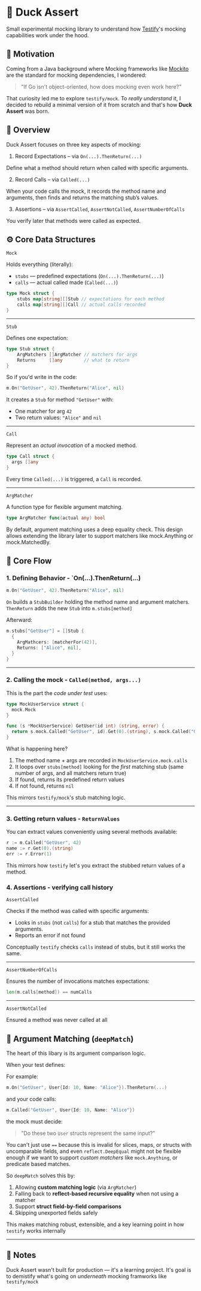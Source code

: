 # 🦆 Duck Assert

Small experimental mocking library to understand how [Testify](https://github.com/stretchr/testify)'s mocking capabilities work under the hood.

## 🧠 Motivation

Coming from a Java background where Mocking frameworks like [Mockito](https://github.com/mockito/mockito) are the standard
for mocking dependencies, I wondered:

> "If Go isn't object-oriented, how does mocking even work here?"

That curiosity led me to explore `testify/mock`. To _really understand_ it, I decided to rebuild a minimal version of it
from scratch and that's how **Duck Assert** was born.

## 🔬 Overview

Duck Assert focuses on three key aspects of mocking:

1. Record Expectations – via `On(...).ThenReturn(...)`

Define what a method should return when called with specific arguments.

2. Record Calls – via `Called(...)`

When your code calls the mock, it records the method name and arguments, then finds and returns the matching stub’s values.

3. Assertions – via `AssertCalled`, `AssertNotCalled`, `AssertNumberOfCalls`

You verify later that methods were called as expected.

## ⚙️ Core Data Structures

`Mock`

Holds everything (literally):
- `stubs` — predefined expectations (`On(...).ThenReturn(...)`)
- `calls` — actual called made (`Called(...)`)

``` go
type Mock struct {
	stubs map[string][]Stub // expectations for each method
	calls map[string][]Call // actual calls recorded
}
```
___

`Stub`

Defines one expectation:

``` go
type Stub struct {
	ArgMatchers []ArgMatcher // matchers for args
	Returns     []any        // what to return
}
```

So if you'd write in the code:

``` go
m.On("GetUser", 42).ThenReturn("Alice", nil)
```

It creates a `Stub` for method `"GetUser"` with:
- One matcher for arg `42`
- Two return values: `"Alice"` and `nil`

___

`Call`

Represent an _actual invocation_ of a mocked method.

``` go
type Call struct {
  args []any
}
```

Every time `Called(...)` is triggered, a `Call` is recorded.

___

`ArgMatcher`

A function type for flexible argument matching.

``` go
type ArgMatcher func(actual any) bool
```

By default, argument matching uses a deep equality check.
This design allows extending the library later to support matchers like mock.Anything or mock.MatchedBy.

## 🔁 Core Flow

### 1. Defining Behavior - `On(...).ThenReturn(...)

``` go
m.On("GetUser", 42).ThenReturn("Alice", nil)
```

`On` builds a `StubBuilder` holding the method name and argument matchers. `ThenReturn` adds the new `Stub` into `m.stubs[method]`

Afterward:

``` go
m.stubs["GetUser"] = []Stub {
  {
    ArgMathcers: [matcherFor(42)],
    Returns: ["Alice", nil],
  }
}
```

___

### 2. Calling the mock - `Called(method, args...)`

This is the part the _code under test_ uses:

``` go
type MockUserService struct {
  mock.Mock
}

func (s *MockUserService) GetUser(id int) (string, error) {
  return s.mock.Called("GetUser", id).Get(0).(string), s.mock.Called("GetUser", id).Error(1)
}
```

What is happening here?

1. The method name + args are recorded in `MockUserService.mock.calls`
2. It loops over `stubs[method]` looking for the _first_ matching stub (same number of args, and all matchers return true)
3. If found, returns its predefined return values
4. If not found, returns `nil`

This mirrors `testify/mock`'s stub matching logic.

___

### 3. Getting return values - `ReturnValues`

You can extract values conveniently using several methods available:

``` go
r := m.Called("GetUser", 42)
name := r.Get(0).(string)
err := r.Error(1)
```

This mirrors how `testify` let's you extract the stubbed return values of a method.

### 4. Assertions - verifying call history

`AssertCalled`

Checks if the method was called with specific arguments:

- Looks in `stubs` (not `calls`) for a stub that matches the provided arguments.
- Reports an error if not found

Conceptually `testify` checks `calls` instead of stubs, but it still works the same.

___

`AssertNumberOfCalls`

Ensures the number of invocations matches expectations:

``` go
len(m.calls[method]) == numCalls
```

___

`AssertNotCalled`

Ensured a method was never called at all

## 🧩 Argument Matching (`deepMatch`)

The heart of this libary is its argument comparison logic.

When your test defines:

For example:

``` go
m.On("GetUser", User{Id: 10, Name: "Alice"}).ThenReturn(...)
```

and your code calls:

``` go
m.Called("GetUser", User{Id: 10, Name: "Alice"})
```

the mock must decide:

> "Do these two `User` structs represent the same input?"

You can't just use `==` because this is invalid for slices, maps, or structs with uncomparable fields, and even `reflect.DeepEqual`
might not be flexible enough if we want to support _custom matchers_ like `mock.Anything`, or predicate based matches.

So `deepMatch` solves this by:

1. Allowing **custom matching logic** (via `ArgMatcher`)
2. Falling back to **reflect-based recursive equality** when not using a matcher
3. Support **struct field-by-field comparisons**
4. Skipping unexported fields safely

This makes matching robust, extensible, and a key learning point in how `testify` works internally

___

## 🧾 Notes

Duck Assert wasn't built for production — it's a learning project. It's goal is to demistify what's going on _underneath_
mocking framworks like `testify/mock`
